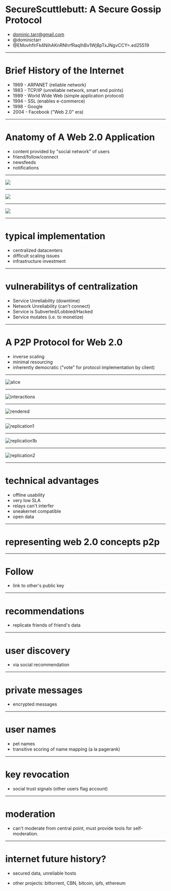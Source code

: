 
# SecureScuttlebutt: A Secure Gossip Protocol

* dominic.tarr@gmail.com
* @dominictarr
* @EMovhfIrFk4NihAKnRNhrfRaqIhBv1Wj8pTxJNgvCCY=.ed25519

---

# Brief History of the Internet

* 1969 - ARPANET (reliable network)
* 1983 - TCP/IP (unreliable network, smart end points)
* 1989 - World Wide Web (simple application protocol)
* 1994 - SSL (enables e-commerce)
* 1998 - Google
* 2004 - Facebook ("Web 2.0" era)

---

# Anatomy of A Web 2.0 Application

* content provided by "social network" of users
* friend/follow/connect
* newsfeeds
* notifications

---

![](./images/facebook.png)

---

![](./images/twitter.png)

---

![](./images/linkedin.png)

---

# typical implementation

* centralized datacenters
* difficult scaling issues
* infrastructure investment

---

# vulnerabilitys of centralization

* Service Unreliability (downtime)
* Network Unreliability (can't connect)
* Service is Subverted/Lobbied/Hacked
* Service mutates (i.e. to monetize)

---

# A P2P Protocol for Web 2.0

* inverse scaling
* minimal resourcing
* inherently democratic ("vote" for protocol implementation by client)

---

![alice](./images/alice.svg)

---

![interactions](./images/interactions.svg)

---

![rendered](./images/rendered.svg)

---

![replication1](./images/replication1.svg)

---

![replication1b](./images/replication1b.svg)

---

![replication2](./images/replication2.svg)

---

# technical advantages

* offline usability
* very low SLA
* relays can't interfer
* sneakernet compatible
* open data

---

# representing web 2.0 concepts p2p

---

# Follow

* link to other's public key

---

# recommendations

* replicate friends of friend's data

---

# user discovery

* via social recommendation

---

# private messages

* encrypted messages

---

# user names

* pet names
* transitive scoring of name mapping (a la pagerank)

---

# key revocation

* social trust signals (other users flag account)

---

# moderation

* can't moderate from central point, must provide tools for self-moderation.

---

# internet future history?

* secured data, unreliable hosts

* other projects: bittorrent, CBN, bitcoin, ipfs, ethereum



